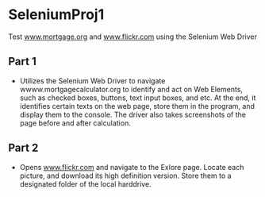 # SeleniumProj1
Test www.mortgage.org and www.flickr.com using the Selenium Web Driver

Part 1
------
- Utilizes the Selenium Web Driver to navigate wwww.mortgagecalculator.org to identify and act on Web Elements, 
such as checked boxes, buttons, text input boxes, and etc. At the end, it identifies certain texts on the web page,
store them in the program, and display them to the console. The driver also takes screenshots of the page before 
and after calculation.

Part 2
------
- Opens www.flickr.com and navigate to the Exlore page. Locate each picture, and download its high definition version. 
Store them to a designated folder of the local harddrive.

